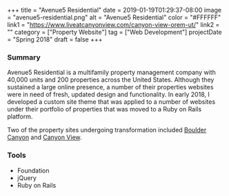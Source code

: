 +++
title = "Avenue5 Residential"
date = 2019-01-19T01:29:37-08:00
image = "avenue5-residential.png"
alt = "Avenue5 Residential"
color = "#FFFFFF"
link1 = "https://www.liveatcanyonview.com/canyon-view-orem-ut/"
link2 = ""
category = ["Property Website"]
tag = ["Web Development"]
projectDate = "Spring 2018"
draft = false
+++

### Summary
Avenue5 Residential is a multifamily property management company with 40,000 units and 200 properties across the United States. Although they sustained a large online presence, a number of their properties websites were in need of fresh, updated design and functionality. In early 2018, I developed a custom site theme that was applied to a number of websites under their portfolio of properties that was moved to a Ruby on Rails platform.

Two of the property sites undergoing transformation included [Boulder Canyon](https://www.liveatbouldercanyon.com/boulder-canyon-west-jordan-ut/) and [Canyon View](https://www.liveatcanyonview.com/canyon-view-orem-ut/).

### Tools
- Foundation
- jQuery
- Ruby on Rails
